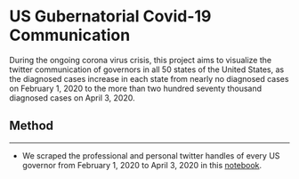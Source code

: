 # US Gubernatorial Covid-19 Communication

<p> During the ongoing corona virus crisis, this project aims to visualize the twitter communication of governors in all 50 states of the United States, as the diagnosed cases increase in each state from nearly no diagnosed cases on February 1, 2020 to the more than two hundred seventy thousand diagnosed cases on April 3, 2020. </p>

## Method
<hr>

<ul>
  <li> We scraped the professional and personal twitter handles of every US governor from February 1, 2020 to April 3, 2020 in this <a href="https://github.com/tedi529/Project-CovidCommunication/blob/master/analysis/Tweet_Scraper_Final.ipynb">notebook</a>.</li>
